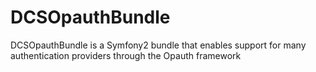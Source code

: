 DCSOpauthBundle
===============

DCSOpauthBundle is a Symfony2 bundle that enables support for many authentication providers through the Opauth framework
